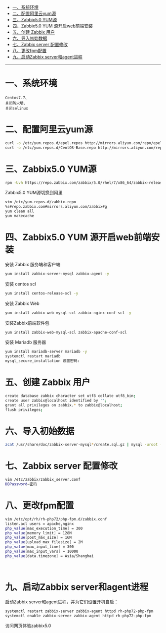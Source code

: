 * [一、系统环境](#%E4%B8%80%E7%B3%BB%E7%BB%9F%E7%8E%AF%E5%A2%83)
* [二、配置阿里云yum源](#%E4%BA%8C%E9%85%8D%E7%BD%AE%E9%98%BF%E9%87%8C%E4%BA%91yum%E6%BA%90)
* [三、Zabbix5\.0 YUM源](#%E4%B8%89zabbix50-yum%E6%BA%90)
* [四、Zabbix5\.0 YUM 源开启web前端安装](#%E5%9B%9Bzabbix50-yum-%E6%BA%90%E5%BC%80%E5%90%AFweb%E5%89%8D%E7%AB%AF%E5%AE%89%E8%A3%85)
* [五、创建 Zabbix 用户](#%E4%BA%94%E5%88%9B%E5%BB%BA-zabbix-%E7%94%A8%E6%88%B7)
* [六、导入初始数据](#%E5%85%AD%E5%AF%BC%E5%85%A5%E5%88%9D%E5%A7%8B%E6%95%B0%E6%8D%AE)
* [七、Zabbix server 配置修改](#%E4%B8%83zabbix-server-%E9%85%8D%E7%BD%AE%E4%BF%AE%E6%94%B9)
* [八、更改fpm配置](#%E5%85%AB%E6%9B%B4%E6%94%B9fpm%E9%85%8D%E7%BD%AE)
* [九、启动Zabbix server和agent进程](#%E4%B9%9D%E5%90%AF%E5%8A%A8zabbix-server%E5%92%8Cagent%E8%BF%9B%E7%A8%8B)

---
# 一、系统环境
	Centos7.7、
	关闭防火墙、
	关闭selinux

# 二、配置阿里云yum源
```bash
curl -o /etc/yum.repos.d/epel.repos http://mirrors.aliyun.com/repo/epel-7.repo
curl -o /etc/yum.repos.d/CentOS-Base.repo http://mirrors.aliyun.com/repo/Centos-7.repo
```

# 三、Zabbix5.0 YUM源
```bash
rpm -Uvh https://repo.zabbix.com/zabbix/5.0/rhel/7/x86_64/zabbix-release-5.0-1.el7.noarch.rpm
```
Zabbix5.0 YUM源切换到阿里 
```bash
vim /etc/yum.repos.d/zabbix.repo
%s#repo.zabbix.com#mirrors.aliyun.com/zabbix#g
yum clean all
yum makecache
```

# 四、Zabbix5.0 YUM 源开启web前端安装

安装 Zabbix 服务端和客户端
```bash
yum install zabbix-server-mysql zabbix-agent -y
```
安装 centos scl
```bash
yum install centos-release-scl -y
```
安装 Zabbix Web
```bash
yum install zabbix-web-mysql-scl zabbix-nginx-conf-scl -y
```
安装Zabbix前端软件包

```bash
yum install zabbix-web-mysql-scl zabbix-apache-conf-scl
```

安装 Mariadb 服务器
```bash
yum install mariadb-server mariadb -y
systemctl restart mariadb
mysql_secure_installation 设置密码: 
```

# 五、创建 Zabbix 用户
```bash
create database zabbix character set utf8 collate utf8_bin;
create user zabbix@localhost identified by '';
grant all privileges on zabbix.* to zabbix@localhost;
flush privileges;
```

# 六、导入初始数据
```bash
zcat /usr/share/doc/zabbix-server-mysql*/create.sql.gz | mysql -uroot -pKino123. zabbix
```

# 七、Zabbix server 配置修改
```bash
vim /etc/zabbix/zabbix_server.conf
DBPassword=密码
```

# 八、更改fpm配置
```bash
vim /etc/opt/rh/rh-php72/php-fpm.d/zabbix.conf
listen.acl users = apache,nginx
php_value[max_execution_time] = 300
php_value[memory_limit] = 128M
php_value[post_max_size] = 16M
php_value[upload_max_filesize] = 2M
php_value[max_input_time] = 300
php_value[max_input_vars] = 10000
php_value[data.timezone] = Asia/Shanghai
```


​	
# 九、启动Zabbix server和agent进程
启动Zabbix server和agent进程，并为它们设置开机自启：
```bash
systemctl restart zabbix-server zabbix-agent httpd rh-php72-php-fpm
systemctl enable zabbix-server zabbix-agent httpd rh-php72-php-fpm
```

访问网页体验zabbix5.0